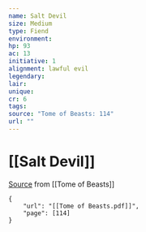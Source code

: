 ```yaml
---
name: Salt Devil
size: Medium
type: Fiend
environment: 
hp: 93
ac: 13
initiative: 1
alignment: lawful evil
legendary: 
lair: 
unique: 
cr: 6
tags: 
source: "Tome of Beasts: 114"
url: ""
---
```

# [[Salt Devil]]

[Source](zotero://open-pdf/library/items/ULEQWHJM?page=114) from [[Tome of Beasts]]

```pdf
{
	"url": "[[Tome of Beasts.pdf]]",
	"page": [114]
}
```


